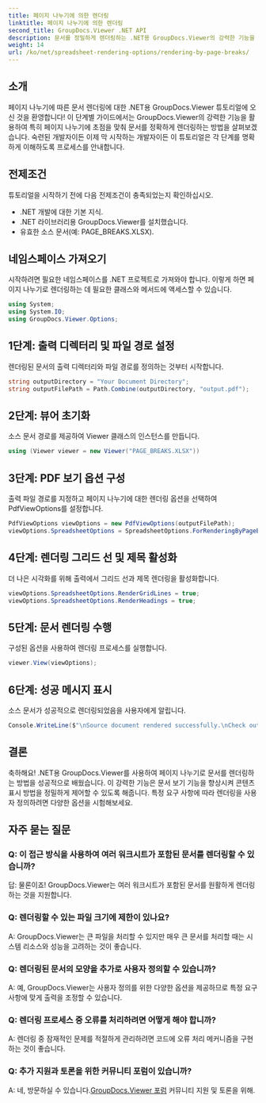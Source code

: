 ```yaml
---
title: 페이지 나누기에 의한 렌더링
linktitle: 페이지 나누기에 의한 렌더링
second_title: GroupDocs.Viewer .NET API
description: 문서를 정밀하게 렌더링하는 .NET용 GroupDocs.Viewer의 강력한 기능을 살펴보세요. 페이지 나누기별 렌더링에 대한 단계별 튜토리얼을 따르십시오.
weight: 14
url: /ko/net/spreadsheet-rendering-options/rendering-by-page-breaks/
---
```

## 소개
페이지 나누기에 따른 문서 렌더링에 대한 .NET용 GroupDocs.Viewer 튜토리얼에 오신 것을 환영합니다! 이 단계별 가이드에서는 GroupDocs.Viewer의 강력한 기능을 활용하여 특히 페이지 나누기에 초점을 맞춰 문서를 정확하게 렌더링하는 방법을 살펴보겠습니다. 숙련된 개발자이든 이제 막 시작하는 개발자이든 이 튜토리얼은 각 단계를 명확하게 이해하도록 프로세스를 안내합니다.
## 전제조건
튜토리얼을 시작하기 전에 다음 전제조건이 충족되었는지 확인하십시오.
- .NET 개발에 대한 기본 지식.
- .NET 라이브러리용 GroupDocs.Viewer를 설치했습니다.
- 유효한 소스 문서(예: PAGE_BREAKS.XLSX).
## 네임스페이스 가져오기
시작하려면 필요한 네임스페이스를 .NET 프로젝트로 가져와야 합니다. 이렇게 하면 페이지 나누기로 렌더링하는 데 필요한 클래스와 메서드에 액세스할 수 있습니다.
```csharp
using System;
using System.IO;
using GroupDocs.Viewer.Options;
```
## 1단계: 출력 디렉터리 및 파일 경로 설정
렌더링된 문서의 출력 디렉터리와 파일 경로를 정의하는 것부터 시작합니다.
```csharp
string outputDirectory = "Your Document Directory";
string outputFilePath = Path.Combine(outputDirectory, "output.pdf");
```
## 2단계: 뷰어 초기화
소스 문서 경로를 제공하여 Viewer 클래스의 인스턴스를 만듭니다.
```csharp
using (Viewer viewer = new Viewer("PAGE_BREAKS.XLSX"))
```
## 3단계: PDF 보기 옵션 구성
출력 파일 경로를 지정하고 페이지 나누기에 대한 렌더링 옵션을 선택하여 PdfViewOptions를 설정합니다.
```csharp
PdfViewOptions viewOptions = new PdfViewOptions(outputFilePath);
viewOptions.SpreadsheetOptions = SpreadsheetOptions.ForRenderingByPageBreaks();
```
## 4단계: 렌더링 그리드 선 및 제목 활성화
더 나은 시각화를 위해 출력에서 그리드 선과 제목 렌더링을 활성화합니다.
```csharp
viewOptions.SpreadsheetOptions.RenderGridLines = true;
viewOptions.SpreadsheetOptions.RenderHeadings = true;
```
## 5단계: 문서 렌더링 수행
구성된 옵션을 사용하여 렌더링 프로세스를 실행합니다.
```csharp
viewer.View(viewOptions);
```
## 6단계: 성공 메시지 표시
소스 문서가 성공적으로 렌더링되었음을 사용자에게 알립니다.
```csharp
Console.WriteLine($"\nSource document rendered successfully.\nCheck output in {outputDirectory}.");
```
## 결론
축하해요! .NET용 GroupDocs.Viewer를 사용하여 페이지 나누기로 문서를 렌더링하는 방법을 성공적으로 배웠습니다. 이 강력한 기능은 문서 보기 기능을 향상시켜 콘텐츠 표시 방법을 정밀하게 제어할 수 있도록 해줍니다. 특정 요구 사항에 따라 렌더링을 사용자 정의하려면 다양한 옵션을 시험해보세요.
## 자주 묻는 질문
### Q: 이 접근 방식을 사용하여 여러 워크시트가 포함된 문서를 렌더링할 수 있습니까?
답: 물론이죠! GroupDocs.Viewer는 여러 워크시트가 포함된 문서를 원활하게 렌더링하는 것을 지원합니다.
### Q: 렌더링할 수 있는 파일 크기에 제한이 있나요?
A: GroupDocs.Viewer는 큰 파일을 처리할 수 있지만 매우 큰 문서를 처리할 때는 시스템 리소스와 성능을 고려하는 것이 좋습니다.
### Q: 렌더링된 문서의 모양을 추가로 사용자 정의할 수 있습니까?
A: 예, GroupDocs.Viewer는 사용자 정의를 위한 다양한 옵션을 제공하므로 특정 요구 사항에 맞게 출력을 조정할 수 있습니다.
### Q: 렌더링 프로세스 중 오류를 처리하려면 어떻게 해야 합니까?
A: 렌더링 중 잠재적인 문제를 적절하게 관리하려면 코드에 오류 처리 메커니즘을 구현하는 것이 좋습니다.
### Q: 추가 지원과 토론을 위한 커뮤니티 포럼이 있습니까?
 A: 네, 방문하실 수 있습니다.[GroupDocs.Viewer 포럼](https://forum.groupdocs.com/c/viewer/9) 커뮤니티 지원 및 토론을 위해.